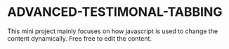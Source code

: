 # ADVANCED-TESTIMONAL-TABBING
This mini project mainly focuses on how javascript is used to change the content dynamically. Free free to edit the content.
